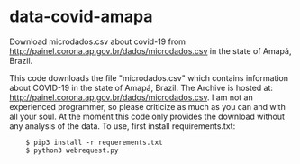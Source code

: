 # data-covid-amapa
Download microdados.csv about covid-19 from http://painel.corona.ap.gov.br/dados/microdados.csv in the state of Amapá, Brazil.


This code downloads the file "microdados.csv" which contains information about COVID-19 in the state of Amapá, Brazil. 
The Archive is hosted at: http://painel.corona.ap.gov.br/dados/microdados.csv. I am not an experienced programmer, so please 
criticize as much as you can and with all your soul. At the moment this code only provides the download without any analysis of the data.
To use, first install requirements.txt:
```
    $ pip3 install -r requerements.txt
    $ python3 webrequest.py
```
